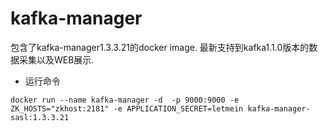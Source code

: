 # kafka-manager

包含了kafka-manager1.3.3.21的docker image.
最新支持到kafka1.1.0版本的数据采集以及WEB展示.

+ 运行命令
```
docker run --name kafka-manager -d  -p 9000:9000 -e ZK_HOSTS="zkhost:2181" -e APPLICATION_SECRET=letmein kafka-manager-sasl:1.3.3.21
```
